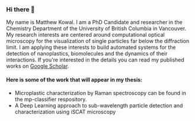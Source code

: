 ### Hi there 👋
My name is Matthew Kowal.
I am a PhD Candidate and researcher in the Chemistry Department of the University of British Columbia in Vancouver. My research interests are centered around computational optical microscopy for the visualization of single particles far below the diffraction limit. I am applying these interests to build automated systems for the detection of nanoplastics, biomolecules and the dynamics of their interactions. If you're interested in the details you can read my published works on [Google Scholar](https://scholar.google.com/citations?user=gWwZVDwAAAAJ&hl=en&oi=sra).

#### Here is some of the work that will appear in my thesis:
- Microplastic characterization by Raman spectroscopy can be found in the mp-classifier respository.
- A Deep Learning approach to sub-wavelength particle detection and characterization using iSCAT microscopy 




<!--
**MatthewKowal/MatthewKowal** is a ✨ _special_ ✨ repository because its `README.md` (this file) appears on your GitHub profile.

Here are some ideas to get you started:

- 🔭 I’m currently working on ...
- 🌱 I’m currently learning ...
- 👯 I’m looking to collaborate on ...
- 🤔 I’m looking for help with ...
- 💬 Ask me about ...
- 📫 How to reach me: ...
- 😄 Pronouns: ...
- ⚡ Fun fact: ...
-->

